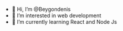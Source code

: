 - 👋 Hi, I’m @Beygondenis
- 👀 I’m interested in web development
- 🌱 I’m currently learning React and Node Js

<!---
Beygondenis/Beygondenis is a ✨ special ✨ repository because its `README.md` (this file) appears on your GitHub profile.
You can click the Preview link to take a look at your changes.
--->

